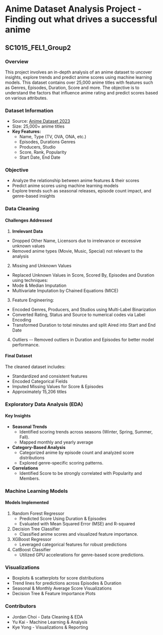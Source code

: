 # Anime Dataset Analysis Project - Finding out what drives a successful anime
## SC1015_FEL1_Group2

### Overview
This project involves an in-depth analysis of an anime dataset to uncover insights, explore trends and predict anime scores using machine learning models. This dataset contains over 25,000 anime titles with features such as Genres, Episodes, Duration, Score and more. The objective is to understand the factors that influence anime rating and predict scores based on various attributes.

### Dataset Information
- Source: [Anime Dataset 2023](https://www.kaggle.com/datasets/dbdmobile/myanimelist-dataset/data)
- Size: 25,000+ anime titles
- **Key Features:**
  - Name, Type (TV, OVA, ONA, etc.)
  - Episodes, Durations Genres
  - Producers, Studio
  - Score, Rank, Popularity
  - Start Date, End Date

### Objective
- Analyze the relationship between anime features & their scores
- Predict anime scores using machine learning models
- Explore trends such as seasonal releases, episode count impact, and genre-based insights

### Data Cleaning
#### Challenges Addressed
1. **Irrelevant Data**
  - Dropped Other Name, Licensors due to irrelevance or excessive unknown values
  - Removed anime types (Movie, Music, Special) not relevant to the analysis
2. Missing and Unknown Values
  - Replaced Unknown Values in Score, Scored By, Episodes and Duration using techniques:
  - Mode & Median Imputation
  - Multivariate Imputation by Chained Equations (MICE)
3. Feature Engineering:
  - Encoded Genres, Producers, and Studios using Multi-Label Binarization
  - Converted Rating, Status and Source to numerical codes via Label Encoding
  - Transformed Duration to total minutes and split Aired into Start and End Date
4. Outliers
   -- Removed outliers in Duration and Episodes for better model performance.

#### Final Dataset
The cleaned dataset includes:
- Standardized and consistent features
- Encoded Categorical Fields
- Imputed Missing Values for Score & Episodes
- Approximately 15,206 titles

### Exploratory Data Analysis (EDA)
#### Key Insights
- **Seasonal Trends**
  - Identified scoring trends across seasons (Winter, Spring, Summer, Fall).
  - Mapped monthly and yearly average
- **Category-Based Analysis**
  - Categorized anime by episode count and analyzed score distributions
  - Explored genre-specific scoring patterns.
- **Correlations**
  - Identified Score to be strongly correlated with Popularity and Members.

### Machine Learning Models
#### Models Implemented
1. Random Forest Regressor
   - Predicted Score Using Duration & Episodes
   - Evaluated with Mean Squared Error (MSE) and R-squared
2. Decision Tree Classifier
   - Classified anime scores and visualized feature importance.
3. XGBoost Regressor
   - Leveraged categorical features for robust predictions
4. CatBoost Classifier
   - Utilized GPU accelerations for genre-based score predictions.

### Visualizations
- Boxplots & scatterplots for score distributions
- Trend lines for predictions across Episodes & Duration
- Seasonal & Monthly Average Score Visualizations
- Decision Tree & Feature Importance Plots

### Contributors
- Jordan Choi - Data Cleaning & EDA
- Yu Kai - Machine Learning & Analysis
- Kye Yong - Visualizations & Reporting

   
 
